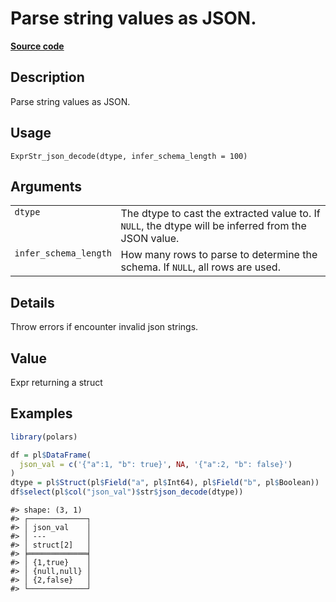 

# Parse string values as JSON.

[**Source code**](https://github.com/pola-rs/r-polars/tree/main/R/expr__string.R#L529)

## Description

Parse string values as JSON.

## Usage

<pre><code class='language-R'>ExprStr_json_decode(dtype, infer_schema_length = 100)
</code></pre>

## Arguments

<table>
<tr>
<td style="white-space: nowrap; font-family: monospace; vertical-align: top">
<code id="dtype">dtype</code>
</td>
<td>
The dtype to cast the extracted value to. If <code>NULL</code>, the
dtype will be inferred from the JSON value.
</td>
</tr>
<tr>
<td style="white-space: nowrap; font-family: monospace; vertical-align: top">
<code id="infer_schema_length">infer_schema_length</code>
</td>
<td>
How many rows to parse to determine the schema. If <code>NULL</code>,
all rows are used.
</td>
</tr>
</table>

## Details

Throw errors if encounter invalid json strings.

## Value

Expr returning a struct

## Examples

``` r
library(polars)

df = pl$DataFrame(
  json_val = c('{"a":1, "b": true}', NA, '{"a":2, "b": false}')
)
dtype = pl$Struct(pl$Field("a", pl$Int64), pl$Field("b", pl$Boolean))
df$select(pl$col("json_val")$str$json_decode(dtype))
```

    #> shape: (3, 1)
    #> ┌─────────────┐
    #> │ json_val    │
    #> │ ---         │
    #> │ struct[2]   │
    #> ╞═════════════╡
    #> │ {1,true}    │
    #> │ {null,null} │
    #> │ {2,false}   │
    #> └─────────────┘

